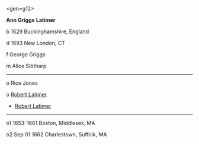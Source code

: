<gen=g12>

<b>Ann Griggs</b> <b>Latimer</b>

b 1629 Buckinghamshire, England

d 1693 New London, CT

f George Griggs

m Alice Sibtharp

<hr>

o Rice Jones

o [Robert Latimer](../g12/robert_latimer_1603.md)

- [Robert Latimer](../g11/robert_latimer_1664.md)

<hr>

o1 1653-1661 Boston, Middlesex, MA

o2 Sep 01 1662 Charlestown, Suffolk, MA